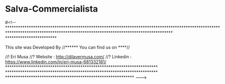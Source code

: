 # Salva-Commercialista
#<!--**********************************************************************************************************************************************************************************************************

This site was Developed By //****** You can find us on ****//

//! Eri Musa //? Website : http://dilavermusa.com/ //? Linkedin : https://www.linkedin.com/in/eri-musa-681332181/ ********************************************************************************************************************************************************************************************************** --->
